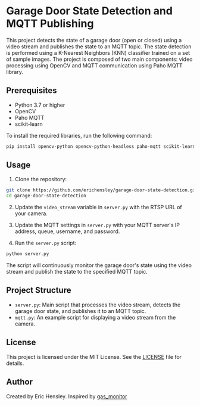 # Garage Door State Detection and MQTT Publishing

This project detects the state of a garage door (open or closed) using a video stream and publishes the state to an MQTT topic. The state detection is performed using a K-Nearest Neighbors (KNN) classifier trained on a set of sample images. The project is composed of two main components: video processing using OpenCV and MQTT communication using Paho MQTT library.

## Prerequisites

- Python 3.7 or higher
- OpenCV
- Paho MQTT
- scikit-learn

To install the required libraries, run the following command:

```bash
pip install opencv-python opencv-python-headless paho-mqtt scikit-learn
```

## Usage

1. Clone the repository:

```bash
git clone https://github.com/erichensley/garage-door-state-detection.git
cd garage-door-state-detection
```

2. Update the `video_stream` variable in `server.py` with the RTSP URL of your camera.

3. Update the MQTT settings in `server.py` with your MQTT server's IP address, queue, username, and password.

4. Run the `server.py` script:

```bash
python server.py
```

The script will continuously monitor the garage door's state using the video stream and publish the state to the specified MQTT topic.

## Project Structure

- `server.py`: Main script that processes the video stream, detects the garage door state, and publishes it to an MQTT topic.
- `mqtt.py`: An example script for displaying a video stream from the camera.

## License

This project is licensed under the MIT License. See the [LICENSE](LICENSE) file for details.

## Author

Created by Eric Hensley. Inspired by [gas_monitor](https://github.com/erkexzcx/gas_monitor/blob/main/instructions/part_1_preparation.md)
